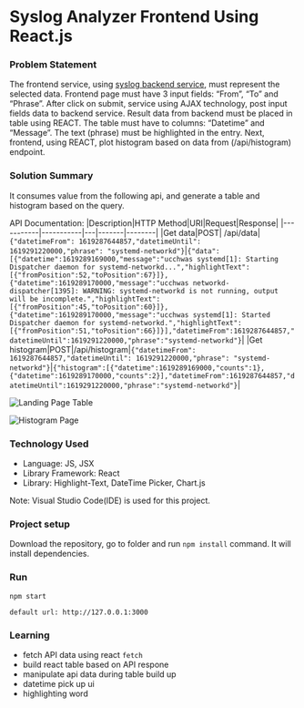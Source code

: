 # Syslog Analyzer Frontend Using React.js

### Problem Statement

The frontend service, using [syslog backend service](), must represent the selected data. Frontend page must have 3 input fields: “From”, “To” and “Phrase”. After click on submit, service using AJAX technology, post input fields data to backend service. Result data from backend must be placed in table using REACT. The table must have to columns: “Datetime” and “Message”. The text (phrase) must be highlighted in the entry.
Next, frontend, using REACT, plot histogram based on data from (/api/histogram) endpoint.

### Solution Summary

It consumes value from the following api, and generate a table and histogram based on the query.  

API Documentation:
|Description|HTTP Method|URI|Request|Response|
|-----------|-----------|---|-------|--------|
|Get data|POST| /api/data|```{"datetimeFrom": 1619287644857,"datetimeUntil": 1619291220000,"phrase": "systemd-networkd"}```|```{"data":[{"datetime":1619289169000,"message":"ucchwas systemd[1]: Starting Dispatcher daemon for systemd-networkd...","highlightText":[{"fromPosition":52,"toPosition":67}]},{"datetime":1619289170000,"message":"ucchwas networkd-dispatcher[1395]: WARNING: systemd-networkd is not running, output will be incomplete.","highlightText":[{"fromPosition":45,"toPosition":60}]},{"datetime":1619289170000,"message":"ucchwas systemd[1]: Started Dispatcher daemon for systemd-networkd.","highlightText":[{"fromPosition":51,"toPosition":66}]}],"datetimeFrom":1619287644857,"datetimeUntil":1619291220000,"phrase":"systemd-networkd"}```|
|Get histogram|POST|/api/histogram|```{"datetimeFrom": 1619287644857,"datetimeUntil": 1619291220000,"phrase": "systemd-networkd"}```|```{"histogram":[{"datetime":1619289169000,"counts":1},{"datetime":1619289170000,"counts":2}],"datetimeFrom":1619287644857,"datetimeUntil":1619291220000,"phrase":"systemd-networkd"}```|

![Landing Page Table]()

![Histogram Page]()


### Technology Used

- Language: JS, JSX
- Library Framework: React
- Library: Highlight-Text, DateTime Picker, Chart.js

Note: Visual Studio Code(IDE) is used for this project.

### Project setup 

Download the repository, go to folder and run `npm install` command. It will install dependencies. 

### Run

`npm start`

`default url: http://127.0.0.1:3000`

### Learning 

- fetch API data using react `fetch`
- build react table based on API respone
- manipulate api data during table build up
- datetime pick up ui
- highlighting word